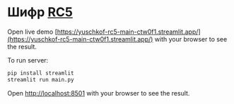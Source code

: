 # Шифр [RC5](https://ru.wikipedia.org/wiki/RC5)

Open live demo [https://yuschkof-rc5-main-ctw0f1.streamlit.app/](https://yuschkof-rc5-main-ctw0f1.streamlit.app/) with your browser to see the result.

To run server:
```bash
pip install streamlit
streamlit run main.py
```

Open [http://localhost:8501](http://localhost:8501) with your browser to see the result.
